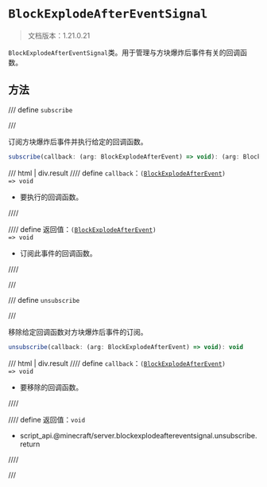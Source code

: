 # `BlockExplodeAfterEventSignal`

> 文档版本：1.21.0.21

`BlockExplodeAfterEventSignal`类。用于管理与方块爆炸后事件有关的回调函数。

## 方法

/// define
`subscribe`


///

订阅方块爆炸后事件并执行给定的回调函数。

```js
subscribe(callback: (arg: BlockExplodeAfterEvent) => void): (arg: BlockExplodeAfterEvent) => void
```

/// html | div.result
//// define
`callback`：<code>(<a href="../blockexplodeafterevent/">BlockExplodeAfterEvent</a>) =&gt; void</code>

- 要执行的回调函数。


////

//// define
返回值：<code>(<a href="../blockexplodeafterevent/">BlockExplodeAfterEvent</a>) =&gt; void</code>

- 订阅此事件的回调函数。


////

///


/// define
`unsubscribe`


///

移除给定回调函数对方块爆炸后事件的订阅。

```js
unsubscribe(callback: (arg: BlockExplodeAfterEvent) => void): void
```

/// html | div.result
//// define
`callback`：<code>(<a href="../blockexplodeafterevent/">BlockExplodeAfterEvent</a>) =&gt; void</code>

- 要移除的回调函数。


////

//// define
返回值：`void`

- script_api.@minecraft/server.blockexplodeaftereventsignal.unsubscribe.return


////

///

